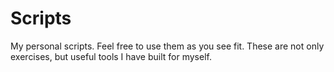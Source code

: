 # Scripts

My personal scripts. Feel free to use them as you see fit. These are not only exercises, but useful tools I have built for myself.
